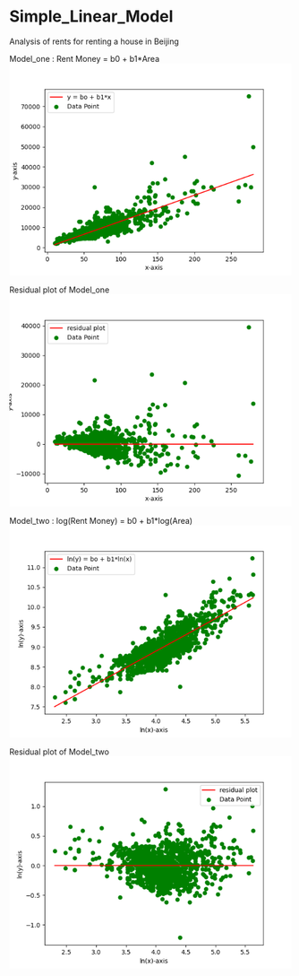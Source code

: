 # Simple_Linear_Model
Analysis of rents for renting a house in Beijing

Model_one : Rent Money = b0 + b1*Area
<img src='https://github.com/CCMinyi/Simple_Linear_Model/blob/main/pic/Figure_New1.png'>

Residual plot of Model_one
<img src='https://github.com/CCMinyi/Simple_Linear_Model/blob/main/pic/Figure_New2.png'>

Model_two : log(Rent Money) = b0 + b1*log(Area)
<img src='https://github.com/CCMinyi/Simple_Linear_Model/blob/main/pic/Figure_New3.png'>

Residual plot of Model_two
<img src='https://github.com/CCMinyi/Simple_Linear_Model/blob/main/pic/Figure_New4.png'>
